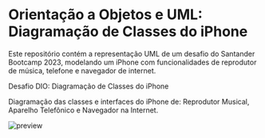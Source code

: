 # Orientação a Objetos e UML: Diagramação de Classes do iPhone
Este repositório contém a representação UML de um desafio do Santander Bootcamp 2023, modelando um iPhone com funcionalidades de reprodutor de música, telefone e navegador de internet.


Desafio DIO:  Diagramação de Classes do iPhone

Diagramação das classes e interfaces do iPhone de: Reprodutor Musical, Aparelho Telefônico e Navegador na Internet.

![preview](/img/iPhone.png)

